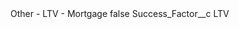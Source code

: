<?xml version="1.0" encoding="UTF-8"?>
<CustomMetadata xmlns="http://soap.sforce.com/2006/04/metadata" xmlns:xsi="http://www.w3.org/2001/XMLSchema-instance" xmlns:xsd="http://www.w3.org/2001/XMLSchema">
    <label>Other - LTV - Mortgage</label>
    <protected>false</protected>
    <values>
        <field>Success_Factor__c</field>
        <value xsi:type="xsd:string">LTV</value>
    </values>
</CustomMetadata>

